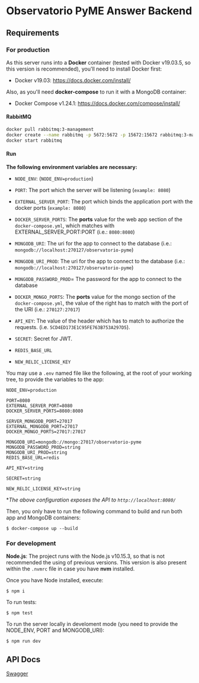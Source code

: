 # Observatorio PyME Answer Backend

## Requirements

### For production

As this server runs into a **Docker** container (tested with Docker v19.03.5, so this version is recommended), you'll need to install Docker first:

- Docker v19.03: https://docs.docker.com/install/

Also, as you'll need **docker-compose** to run it with a MongoDB container:

- Docker Compose v1.24.1: https://docs.docker.com/compose/install/

#### RabbitMQ

```bash
docker pull rabbitmq:3-management
docker create --name rabbitmq -p 5672:5672 -p 15672:15672 rabbitmq:3-management
docker start rabbitmq

```

#### Run

**The following environment variables are necessary:**

- `NODE_ENV`: (`NODE_ENV=production`) 
- `PORT`: The port which the server will be listening (`example: 8080`)
- `EXTERNAL_SERVER_PORT`: The port which binds the application port with the docker ports (`example: 8080`)
- `DOCKER_SERVER_PORTS`: The **ports** value for the web app section of the `docker-compose.yml`, which matches with EXTERNAL_SERVER_PORT:PORT (i.e.: `8080:8080`) 
- `MONGODB_URI`: The uri for the app to connect to the database (i.e.: `mongodb://localhost:270127/observatorio-pyme`)
- `MONGODB_URI_PROD`: The uri for the app to connect to the database (i.e.: `mongodb://localhost:270127/observatorio-pyme`)
- `MONGODB_PASSWORD_PROD`= The password for the app to connect to the database

- `DOCKER_MONGO_PORTS`: The **ports** value for the mongo section of the `docker-compose.yml`, the value of the right has to match with the port of the URI (i.e.: `270127:27017`)
- `API_KEY`: The value of the header which has to match to authorize the requests. (i.e. `5CD4ED173E1C95FE763B753A297D5`).
- `SECRET`: Secret for JWT.
- `REDIS_BASE_URL`
- `NEW_RELIC_LICENSE_KEY`

You may use a `.env` named file like the following, at the root of your working tree, to provide the variables to the app:

```dotenv
NODE_ENV=production

PORT=8080
EXTERNAL_SERVER_PORT=8080
DOCKER_SERVER_PORTS=8080:8080

SERVER_MONGODB_PORT=27017
EXTERNAL_MONGODB_PORT=27017
DOCKER_MONGO_PORTS=27017:27017

MONGODB_URI=mongodb://mongo:27017/observatorio-pyme
MONGODB_PASSWORD_PROD=string
MONGODB_URI_PROD=string
REDIS_BASE_URL=redis

API_KEY=string

SECRET=string

NEW_RELIC_LICENSE_KEY=string
```

**The above configuration exposes the API to `http://localhost:8080/`*

Then, you only have to run the following command to build and run both app and MongoDB containers:
```
$ docker-compose up --build
```

### For development

**Node.js**: The project runs with the Node.js v10.15.3, so that is not recommended the using of previous versions.
This version is also present within the `.nvmrc` file in case you have **nvm** installed.

Once you have Node installed, execute:

```
$ npm i
```


To run tests:

```
$ npm test
```

To run the server locally in develoment mode (you need to provide the NODE_ENV, PORT and MONGODB_URI):

```
$ npm run dev
```

## API Docs

[Swagger](https://observatorio-pyme-answer-back.herokuapp.com/api-docs/)
